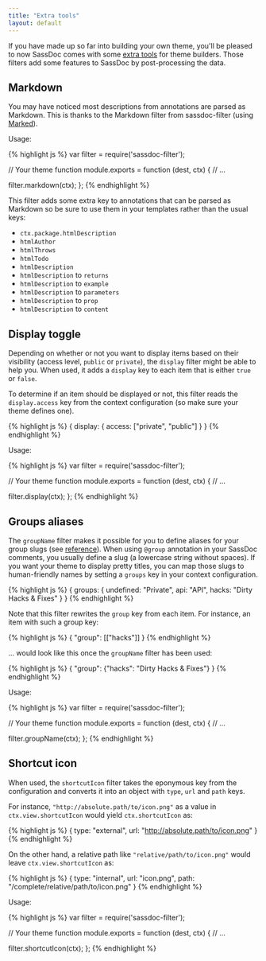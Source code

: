 ```yaml
---
title: "Extra tools"
layout: default
---
```


If you have made up so far into building your own theme, you'll be pleased to now SassDoc comes with some [extra tools](https://github.com/sassdoc/sassdoc-extras) for theme builders. Those filters add some features to SassDoc by post-processing the data.

## Markdown

You may have noticed most descriptions from annotations are parsed as Markdown. This is thanks to the Markdown filter from sassdoc-filter (using [Marked](https://github.com/chjj/marked)).

Usage:

{% highlight js %}
var filter = require('sassdoc-filter');

// Your theme function
module.exports = function (dest, ctx) {
  // ...

  filter.markdown(ctx);
};
{% endhighlight %}

This filter adds some extra key to annotations that can be parsed as Markdown so be sure to use them in your templates rather than the usual keys:

* `ctx.package.htmlDescription`
* `htmlAuthor`
* `htmlThrows`
* `htmlTodo`
* `htmlDescription`
* `htmlDescription` to `returns`
* `htmlDescription` to `example`
* `htmlDescription` to `parameters`
* `htmlDescription` to `prop`
* `htmlDescription` to `content`

## Display toggle

Depending on whether or not you want to display items based on their visibility (access level, `public` or `private`), the `display` filter might be able to help you. When used, it adds a `display` key to each item that is either `true` or `false`.

To determine if an item should be displayed or not, this filter reads the `display.access` key from the context configuration (so make sure your theme defines one).

{% highlight js %}
{
  display: {
    access: ["private", "public"]
  }
}
{% endhighlight %}

Usage:

{% highlight js %}
var filter = require('sassdoc-filter');

// Your theme function
module.exports = function (dest, ctx) {
  // ...

  filter.display(ctx);
};
{% endhighlight %}

## Groups aliases

The `groupName` filter makes it possible for you to define aliases for your group slugs (see [reference](/configuration/#groups)). When using `@group` annotation in your SassDoc comments, you usually define a slug (a lowercase string without spaces). If you want your theme to display pretty titles, you can map those slugs to human-friendly names by setting a `groups` key in your context configuration.

{% highlight js %}
{
  groups: {
    undefined: "Private",
    api: "API",
    hacks: "Dirty Hacks & Fixes"
  }
}
{% endhighlight %}

Note that this filter rewrites the `group` key from each item. For instance, an item with such a group key:

{% highlight js %}
{
  "group": [["hacks"]]
}
{% endhighlight %}

... would look like this once the `groupName` filter has been used:

{% highlight js %}
{
  "group": {"hacks": "Dirty Hacks & Fixes"}
}
{% endhighlight %}

Usage:

{% highlight js %}
var filter = require('sassdoc-filter');

// Your theme function
module.exports = function (dest, ctx) {
  // ...

  filter.groupName(ctx);
};
{% endhighlight %}

## Shortcut icon

When used, the `shortcutIcon` filter takes the eponymous key from the configuration and converts it into an object with `type`, `url` and `path` keys.

For instance, `"http://absolute.path/to/icon.png"` as a value in `ctx.view.shortcutIcon` would yield `ctx.shortcutIcon` as:

{% highlight js %}
{
  type: "external",
  url: "http://absolute.path/to/icon.png"
}
{% endhighlight %}

On the other hand, a relative path like `"relative/path/to/icon.png"` would leave `ctx.view.shortcutIcon` as:

{% highlight js %}
{
  type: "internal",
  url: "icon.png",
  path: "/complete/relative/path/to/icon.png"
}
{% endhighlight %}

Usage:

{% highlight js %}
var filter = require('sassdoc-filter');

// Your theme function
module.exports = function (dest, ctx) {
  // ...

  filter.shortcutIcon(ctx);
};
{% endhighlight %}